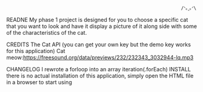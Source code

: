                                                                     /ᐠ｡ꞈ｡ᐟ\
READNE 
  My phase 1 project is designed for you to choose a specific cat that you want to look and have it display a picture of it along side with some of the characteristics of the cat.
  
CREDITS
  The Cat API (you can get your own key but the demo key works for this application)
  Cat meow:https://freesound.org/data/previews/232/232343_3032944-lq.mp3
  
CHANGELOG
  I rewrote a forloop into an array iteration(.forEach)
INSTALL
  there is no actual installation of this application, simply open the HTML file in a browser to start using
  
